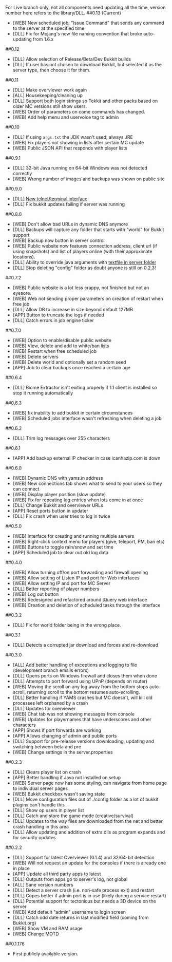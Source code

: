 For Live branch only, not all components need updating all the time, version number here refers to the library/DLL.
##0.13 (Current)
  * [WEB] New scheduled job; "Issue Command" that sends any command to the server at the specified time
  * [DLL] Fix for Mojang's new file naming convention that broke auto-updating from 1.6.x

##0.12
  * [DLL] Allow selection of Release/Beta/Dev Bukkit builds
  * [DLL] If user has not chosen to download Bukkit, but selected it as the server type, then choose it for them.

##0.11
  * [DLL] Make overviewer work again
  * [ALL] Housekeeping/cleaning up
  * [DLL] Support both login strings so Tekkit and other packs based on older MC versions still show users.
  * [WEB] Order of parameters on come commands has changed.
  * [WEB] Add help menu and uservoice tag to admin

##0.10
  * [DLL] If using `args.txt` the JDK wasn't used, always JRE
  * [WEB] Fix players not showing in lists after certain MC update
  * [WEB] Public JSON API that responds with player lists

##0.9.1
  * [DLL] 32-bit Java running on 64-bit Windows was not detected correctly
  * [WEB] Wrong number of images and backups was shown on public site

##0.9.0
  * [DLL] [New telnet/terminal interface](https://github.com/richardbenson/YAMS/wiki/Telnet-interface)
  * [DLL] Fix bukkit updates failing if server was running

##0.8.0
  * [WEB] Don't allow bad URLs in dynamic DNS anymore
  * [DLL] Backups will capture any folder that starts with "world" for Bukkit support
  * [WEB] Backup now button in server control
  * [WEB] Public website now features connection address, client url (if using snapshots) and list of players online (with their approximate locations).
  * [DLL] Ability to override java arguments with [textfile in server folder](https://github.com/richardbenson/YAMS/wiki/Specifying-your-own-launch-options)
  * [DLL] Stop deleting "config" folder as doubt anyone is still on 0.2.3!

##0.7.2
  * [WEB] Public website is a lot less crappy, not finished but not an eyesore.
  * [WEB] Web not sending proper parameters on creation of restart when free job
  * [DLL] Allow DB to increase in size beyond default 127MB
  * [APP] Button to truncate the logs if needed
  * [DLL] Catch errors in job engine ticker

##0.7.0 
  * [WEB] Option to enable/disable public website
  * [WEB] View, delete and add to white/ban lists
  * [WEB] Restart when free scheduled job
  * [WEB] Delete servers
  * [WEB] Delete world and optionally set a random seed
  * [APP] Job to clear backups once reached a certain age

##0.6.4
  * [DLL] Biome Extractor isn't exiting properly if 1.1 client is installed so stop it running automatically

##0.6.3
  * [WEB] fix inability to add bukkit in certain circumstances
  * [WEB] Scheduled jobs interface wasn't refreshing when deleting a job

##0.6.2
  * [DLL] Trim log messages over 255 characters

##0.6.1
  * [APP] Add backup external IP checker in case icanhazip.com is down

##0.6.0
  * [WEB] Dynamic DNS with yams.in address
  * [WEB] New connections tab shows what to send to your users so they can connect
  * [WEB] Display player position (slow update)
  * [WEB] Fix for repeating log entries when lots come in at once
  * [DLL] Change Bukkit and overviewer URLs
  * [APP] Reset ports button in updater
  * [DLL] Fix crash when user tries to log in twice

##0.5.0 
  * [WEB] Interface for creating and running multiple servers
  * [WEB] Right-click context menu for players (give, teleport, PM, ban etc)
  * [WEB] Buttons to toggle rain/snow and set time
  * [APP] Scheduled job to clear out old log data

##0.4.0
  * [WEB] Allow turning off/on port forwarding and firewall opening
  * [WEB] Allow setting of Listen IP and port for Web interfaces
  * [WEB] Allow setting IP and port for MC Server
  * [DLL] Better reporting of player numbers
  * [WEB] Log out button
  * [WEB] Redesigned and refactored around jQuery web interface
  * [WEB] Creation and deletion of scheduled tasks through the interface

##0.3.2
  * [DLL] Fix for world folder being in the wrong place.

##0.3.1
  * [DLL] Detects a corrupted jar download and forces and re-download

##0.3.0
  * [ALL] Add better handling of exceptions and logging to file (development branch emails errors)
  * [DLL] Opens ports on Windows firewall and closes them when done
  * [DLL] Attempts to port forward using UPnP (depends on router)
  * [WEB] Moving the scroll on any log away from the bottom stops auto-scroll, returning scroll to the bottom resumes auto-scrolling.
  * [DLL] Better handling if YAMS crashes but MC doesn't, will kill old processes left orphaned by a crash
  * [DLL] Updates for overviewer
  * [WEB] Chat tab was not showing messages from console
  * [WEB] Updates for playernames that have underscores and other characters
  * [APP] Shows if port forwards are working
  * [APP] Allows changing of admin and public ports
  * [DLL] Support for pre-release versions downloading, updating and switching between beta and pre
  * [WEB] Change settings in the server.properties

##0.2.3
  * [DLL] Clears player list on crash
  * [APP] Better handling if Java not installed on setup
  * [WEB] Server page now has some styling, can navigate from home page to individual server pages
  * [WEB] Bukkit checkbox wasn't saving state
  * [DLL] Move configuration files out of ./config folder as a lot of bukkit plugins can't handle this
  * [DLL] Show op users in player list
  * [DLL] Catch and store the game mode (creative/survival)
  * [DLL] Updates to the way files are downloaded from the net and better crash handling in this area
  * [DLL] Allow updating and addition of extra dlls as program expands and for security updates

##0.2.2
  * [DLL] Support for latest Overviewer (0.1.4) and 32/64-bit detection
  * [WEB] Will not request an update for the consoles if there is already one in place
  * [APP] Update all third party apps to latest
  * [DLL] Outputs from apps go to server's log, not global
  * [ALL] Sane version numbers
  * [DLL] Detect a server crash (i.e. non-safe process exit) and restart
  * [DLL] Copes better if admin port is in use (likely during a service restart)
  * [DLL] Potential support for tectonicus but needs a 3D device on the server
  * [WEB] Add default "admin" username to login screen
  * [DLL] Catch odd date returns in last modified field (coming from Bukkit.org)
  * [WEB] Show VM and RAM usage
  * [WEB] Change MOTD

##0.1.176
  * First publicly available version.
